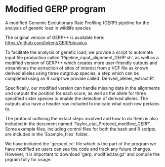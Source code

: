 # Modified GERP program
A modified Genomic Evolutionary Rate Profiling (GERP) pipeline for the analysis of genetic load in wildlife species

The original version of GERP++ is available here: https://github.com/tvkent/GERPplusplus

To facilitate the analysis of genetic load, we provide a script to automate input file production called 'Pipeline_input_alignment_GERP.sh', as well as a modified version of GERP++ which creates more user-friendly outputs and streamlines the extraction of sites of interest from a VCF file as known derived alleles using three outgroup species, a step which can be completed using an R script we provide called 'Derived_alleles_extract.R'.

Specifically, our modified version can handle missing data in the alignments and outputs the position for each score, as well as the allele for three specified sister species to enable the detection of derived alleles. The outputs also have a header row included to indicate what each row pertains to.

The protocol outlining the extact steps involved and how to do them is also included in the document named 'Taylor_etal_Protocol_modified_GERP'. Some example files, including control files for both the bash and R scripts, are included in the 'Example_files' folder.

We have included the 'gerpcol.cc' file which is the part of the program we have modified so users can see the code and track any future changes. However, it is important to download 'gerp_modified.tar.gz' and compile the prgram fully for usage.
